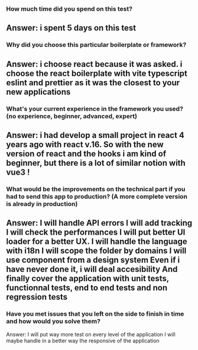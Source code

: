 ### How much time did you spend on this test?

Answer:
i spent 5 days on this test
---

### Why did you choose this particular boilerplate or framework?

Answer:
i choose react because it was asked.
i choose the react boilerplate with vite typescript eslint and prettier as it was the closest to your new applications
---

### What's your current experience in the framework you used? (no experience, beginner, advanced, expert)

Answer:
i had develop a small project in react 4 years ago with react v.16. So with the new version of react and the hooks i am kind of beginner, but there is a lot of similar notion with vue3 !
---
### What would be the improvements on the technical part if you had to send this app to production? (A more complete version is already in production)

Answer:
I will handle API errors
I will add tracking
I will check the performances
I will put better UI loader for a better UX.
I will handle the language with i18n
I will scope the folder by domains
I will use component from a design system
Even if i have never done it, i will deal accesibility 
And finally cover the application with unit tests, functionnal tests, end to end tests and non regression tests
---
### Have you met issues that you left on the side to finish in time and how would you solve them?

Answer:
I will put way more test on every level of the application
I will maybe handle in a better way the responsive of the application


